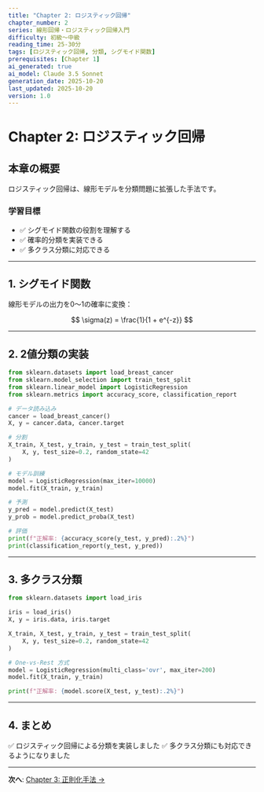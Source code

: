 ```yaml
---
title: "Chapter 2: ロジスティック回帰"
chapter_number: 2
series: 線形回帰・ロジスティック回帰入門
difficulty: 初級〜中級
reading_time: 25-30分
tags: [ロジスティック回帰, 分類, シグモイド関数]
prerequisites: [Chapter 1]
ai_generated: true
ai_model: Claude 3.5 Sonnet
generation_date: 2025-10-20
last_updated: 2025-10-20
version: 1.0
---
```


# Chapter 2: ロジスティック回帰

## 本章の概要

ロジスティック回帰は、線形モデルを分類問題に拡張した手法です。

### 学習目標
- ✅ シグモイド関数の役割を理解する
- ✅ 確率的分類を実装できる
- ✅ 多クラス分類に対応できる

---

## 1. シグモイド関数

線形モデルの出力を0〜1の確率に変換：

$$
\sigma(z) = \frac{1}{1 + e^{-z}}
$$

---

## 2. 2値分類の実装

```python
from sklearn.datasets import load_breast_cancer
from sklearn.model_selection import train_test_split
from sklearn.linear_model import LogisticRegression
from sklearn.metrics import accuracy_score, classification_report

# データ読み込み
cancer = load_breast_cancer()
X, y = cancer.data, cancer.target

# 分割
X_train, X_test, y_train, y_test = train_test_split(
    X, y, test_size=0.2, random_state=42
)

# モデル訓練
model = LogisticRegression(max_iter=10000)
model.fit(X_train, y_train)

# 予測
y_pred = model.predict(X_test)
y_prob = model.predict_proba(X_test)

# 評価
print(f"正解率: {accuracy_score(y_test, y_pred):.2%}")
print(classification_report(y_test, y_pred))
```

---

## 3. 多クラス分類

```python
from sklearn.datasets import load_iris

iris = load_iris()
X, y = iris.data, iris.target

X_train, X_test, y_train, y_test = train_test_split(
    X, y, test_size=0.2, random_state=42
)

# One-vs-Rest 方式
model = LogisticRegression(multi_class='ovr', max_iter=200)
model.fit(X_train, y_train)

print(f"正解率: {model.score(X_test, y_test):.2%}")
```

---

## 4. まとめ

✅ ロジスティック回帰による分類を実装しました
✅ 多クラス分類にも対応できるようになりました

---

**次へ**: [Chapter 3: 正則化手法 →](chapter-3.html)
